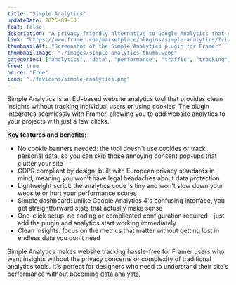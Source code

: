 ```yaml
---
title: "Simple Analytics"
updateDate: 2025-09-10
feat: false
description: "A privacy-friendly alternative to Google Analytics that doesn't require cookie banners."
link: "https://www.framer.com/marketplace/plugins/simple-analytics/?via=julesvcode"
thumbnailAlt: "Screenshot of the Simple Analytics plugin for Framer"
thumbnailImage: "./images/simple-analytics-thumb.webp"
categories: ["analytics", "data", "performance", "traffic", "tracking", "paid"]
free: true
price: "Free"
icon: "./favicons/simple-analytics.png"
---
```


Simple Analytics is an EU-based website analytics tool that provides clean insights without tracking individual users or using cookies. The plugin integrates seamlessly with Framer, allowing you to add website analytics to your projects with just a few clicks.

<b>Key features and benefits:</b>
- No cookie banners needed: the tool doesn't use cookies or track personal data, so you can skip those annoying consent pop-ups that clutter your site
- GDPR compliant by design: built with European privacy standards in mind, meaning you won't have legal headaches about data protection
- Lightweight script: the analytics code is tiny and won't slow down your website or hurt your performance scores
- Simple dashboard: unlike Google Analytics 4's confusing interface, you get straightforward stats that actually make sense
- One-click setup: no coding or complicated configuration required - just add the plugin and analytics start working immediately
- Clean insights: focus on the metrics that matter without getting lost in endless data you don't need

Simple Analytics makes website tracking hassle-free for Framer users who want insights without the privacy concerns or complexity of traditional analytics tools. It's perfect for designers who need to understand their site's performance without becoming data analysts.